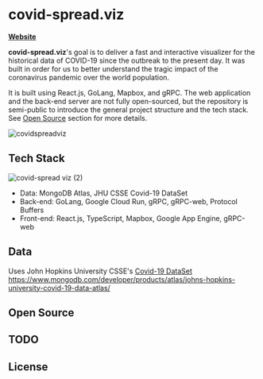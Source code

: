 # covid-spread.viz
[**Website**](https://covidviz.com)

**covid-spread.viz**'s goal is to deliver a fast and interactive visualizer for the historical data of COVID-19 since the outbreak to the present day. It was built in order for us to better understand the tragic impact of the coronavirus pandemic over the world population. 

It is built using React.js, GoLang, Mapbox, and gRPC. The web application and the back-end server are not fully open-sourced, but the repository is semi-public to introduce the general project structure and the tech stack. See [Open Source](#open-source) section for more details.

![covidspreadviz](https://user-images.githubusercontent.com/46757971/172483410-9069e2e0-c2e9-483c-b645-b4674f951d1b.gif)

## Tech Stack
![covid-spread viz (2)](https://user-images.githubusercontent.com/46757971/173222371-538e6579-1e4f-47b5-824e-75437929e7c1.png)


- Data: MongoDB Atlas, JHU CSSE Covid-19 DataSet
- Back-end: GoLang, Google Cloud Run, gRPC, gRPC-web, Protocol Buffers
- Front-end: React.js, TypeScript, Mapbox, Google App Engine, gRPC-web

## Data
Uses John Hopkins University CSSE's [Covid-19 DataSet](https://github.com/CSSEGISandData/COVID-19/tree/master/csse_covid_19_data)
https://www.mongodb.com/developer/products/atlas/johns-hopkins-university-covid-19-data-atlas/

## Open Source

## TODO

## License
